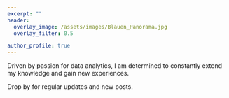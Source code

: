 ```yaml
---
excerpt: ""
header:
  overlay_image: /assets/images/Blauen_Panorama.jpg
  overlay_filter: 0.5

author_profile: true
---
```


Driven by passion for data analytics, 
I am determined to constantly extend my knowledge and gain new experiences.

Drop by for regular updates and new posts. 






